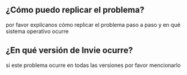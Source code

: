 ## ¿Cómo puedo replicar el problema?
por favor explícanos cómo replicar el problema paso a paso y en qué sistema operativo ocurre
## ¿En qué versión de Invie ocurre?
si este problema ocurre en todas las versiones por favor mencionarlo

